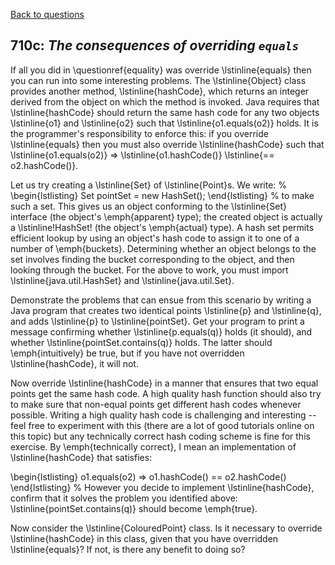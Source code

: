 [Back to questions](../README.md)

## 710c: *The consequences of overriding `equals`*

If all you did in \questionref{equality} was override \lstinline{equals} then you can run into some interesting problems.
The \lstinline{Object} class provides another method, \lstinline{hashCode}, which returns an integer derived from the object on which the method is invoked.
Java requires that \lstinline{hashCode} should return the same hash code for any two objects \lstinline{o1} and \lstinline{o2} such that
\lstinline{o1.equals(o2)} holds.  It is the programmer's responsibility to enforce this: if you override \lstinline{equals} then
you must also override \lstinline{hashCode} such that \lstinline{o1.equals(o2)} $\Rightarrow$ \lstinline{o1.hashCode()} \lstinline{== o2.hashCode()}.

Let us try creating a \lstinline{Set} of \lstinline{Point}s.  We write:
%
\begin{lstlisting}
Set<Point> pointSet = new HashSet<Point>();
\end{lstlisting}
%
to make such a set.  This gives us an object conforming to the \lstinline{Set<Point>} interface (the object's
\emph{apparent} type); the created object is actually a \lstinline!HashSet! (the object's \emph{actual} type).
A hash set permits efficient lookup by using an object's hash code to assign it to one of a number of \emph{buckets}.
Determining whether an object belongs to the set involves finding the bucket corresponding to the object, and then
looking through the bucket.  For the above to work, you must import \lstinline{java.util.HashSet} and \lstinline{java.util.Set}.

Demonstrate the problems that can ensue from this scenario by writing a Java program that creates two identical points \lstinline{p}
and \lstinline{q}, and adds \lstinline{p} to \lstinline{pointSet}.  Get your program to print a message confirming whether \lstinline{p.equals(q)}
holds (it should), and whether \lstinline{pointSet.contains(q)} holds.  The latter should \emph{intuitively} be true, but if you have not overridden
\lstinline{hashCode}, it will not.

Now override \lstinline{hashCode} in a manner that ensures that two equal points get the same hash code.  A high quality hash function should also try
to make sure that non-equal points get different hash codes whenever possible.  Writing a high quality hash code is challenging and interesting -- feel
free to experiment with this (there are a lot of good tutorials online on this topic) but any technically correct hash coding scheme is fine for this
exercise.  By \emph{technically correct}, I mean an implementation of \lstinline{hashCode} that satisfies:

\begin{lstlisting}
o1.equals(o2) => o1.hashCode() == o2.hashCode()
\end{lstlisting}
%
However you decide to implement \lstinline{hashCode}, confirm that it solves the problem you identified above: \lstinline{pointSet.contains(q)} should
become \emph{true}.

Now consider the \lstinline{ColouredPoint} class.  Is it necessary to override \lstinline{hashCode} in this class, given that
you have overridden \lstinline{equals}?  If not, is there any benefit to doing so?
